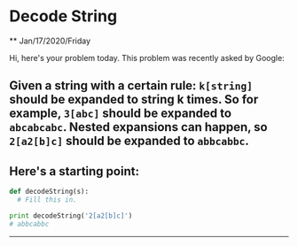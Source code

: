 # Decode String

** Jan/17/2020/Friday

Hi, here's your problem today. This problem was recently asked by Google:

Given a string with a certain rule: `k[string]` should be expanded to string k times. So for example, `3[abc]` should be expanded to `abcabcabc`. Nested expansions can happen, so `2[a2[b]c]` should be expanded to `abbcabbc`.
---

## Here's a starting point:


```python
def decodeString(s):
  # Fill this in.

print decodeString('2[a2[b]c]')
# abbcabbc

```


---